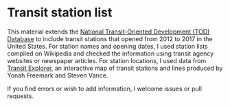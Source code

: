 # Transit station list

This material extends the [National Transit-Oriented Development (TOD) Database](https://www.cnt.org/tools/tod-database) to include transit stations that opened from 2012 to 2017 in the United States. For station names and opening dates, I used station lists compiled on Wikipedia and checked the information using transit agency websites or newspaper articles. For station locations, I used data from [Transit Explorer](https://www.thetransportpolitic.com/transitexplorer), an interactive map of transit stations and lines produced by Yonah Freemark and Steven Vance.

If you find errors or wish to add information, I welcome issues or pull requests.
